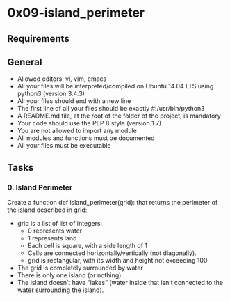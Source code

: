 # 0x09-island_perimeter

## Requirements
## General
- Allowed editors: vi, vim, emacs
- All your files will be interpreted/compiled on Ubuntu 14.04 LTS using python3 (version 3.4.3)
- All your files should end with a new line
- The first line of all your files should be exactly #!/usr/bin/python3
- A README.md file, at the root of the folder of the project, is mandatory
- Your code should use the PEP 8 style (version 1.7)
- You are not allowed to import any module
- All modules and functions must be documented
- All your files must be executable

## Tasks

### 0. Island Perimeter

Create a function def island_perimeter(grid): that returns the perimeter of the island described in grid:

- grid is a list of list of integers:
   - 0 represents water
   - 1 represents land
   - Each cell is square, with a side length of 1
   - Cells are connected horizontally/vertically (not diagonally).
   - grid is rectangular, with its width and height not exceeding 100
- The grid is completely surrounded by water
- There is only one island (or nothing).
- The island doesn’t have “lakes” (water inside that isn’t connected to the water surrounding the island).
